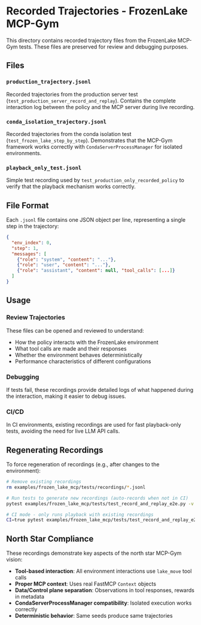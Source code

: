 # Recorded Trajectories - FrozenLake MCP-Gym

This directory contains recorded trajectory files from the FrozenLake MCP-Gym tests. These files are preserved for review and debugging purposes.

## Files

### `production_trajectory.jsonl`
Recorded trajectories from the production server test (`test_production_server_record_and_replay`). Contains the complete interaction log between the policy and the MCP server during live recording.

### `conda_isolation_trajectory.jsonl`
Recorded trajectories from the conda isolation test (`test_frozen_lake_step_by_step`). Demonstrates that the MCP-Gym framework works correctly with `CondaServerProcessManager` for isolated environments.

### `playback_only_test.jsonl`
Simple test recording used by `test_production_only_recorded_policy` to verify that the playback mechanism works correctly.

## File Format

Each `.jsonl` file contains one JSON object per line, representing a single step in the trajectory:

```json
{
  "env_index": 0,
  "step": 1,
  "messages": [
    {"role": "system", "content": "..."},
    {"role": "user", "content": "..."},
    {"role": "assistant", "content": null, "tool_calls": [...]}
  ]
}
```

## Usage

### Review Trajectories
These files can be opened and reviewed to understand:
- How the policy interacts with the FrozenLake environment
- What tool calls are made and their responses
- Whether the environment behaves deterministically
- Performance characteristics of different configurations

### Debugging
If tests fail, these recordings provide detailed logs of what happened during the interaction, making it easier to debug issues.

### CI/CD
In CI environments, existing recordings are used for fast playback-only tests, avoiding the need for live LLM API calls.

## Regenerating Recordings

To force regeneration of recordings (e.g., after changes to the environment):

```bash
# Remove existing recordings
rm examples/frozen_lake_mcp/tests/recordings/*.jsonl

# Run tests to generate new recordings (auto-records when not in CI)
pytest examples/frozen_lake_mcp/tests/test_record_and_replay_e2e.py -v

# CI mode - only runs playback with existing recordings
CI=true pytest examples/frozen_lake_mcp/tests/test_record_and_replay_e2e.py -v
```

## North Star Compliance

These recordings demonstrate key aspects of the north star MCP-Gym vision:
- **Tool-based interaction**: All environment interactions use `lake_move` tool calls
- **Proper MCP context**: Uses real FastMCP `Context` objects
- **Data/Control plane separation**: Observations in tool responses, rewards in metadata
- **CondaServerProcessManager compatibility**: Isolated execution works correctly
- **Deterministic behavior**: Same seeds produce same trajectories
